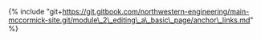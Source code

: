 {% include "git+https://git.gitbook.com/northwestern-engineering/main-mccormick-site.git/module\_2\_editing\_a\_basic\_page/anchor\_links.md" %}

